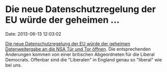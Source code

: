 Die neue Datenschutzregelung der EU würde der geheimen \...
===========================================================

Date: 2013-06-13 12:03:02

[Die neue Datenschutzregelung der EU würde der geheimen Datenweitergabe
an die NSA Tür und Tor
öffnen](http://boingboing.net/2013/06/12/proposed-eu-data-protection-am.html).
Die entsprechenden Änderungen kommen von einer britischen Abgeordneten
für die Liberal Democrats. Offenbar sind die \"Liberalen\" in England
genau so \"liberal\" wie bei uns.
